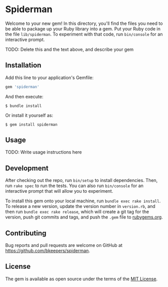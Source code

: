 # Spiderman

Welcome to your new gem! In this directory, you'll find the files you need to be able to package up your Ruby library into a gem. Put your Ruby code in the file `lib/spiderman`. To experiment with that code, run `bin/console` for an interactive prompt.

TODO: Delete this and the text above, and describe your gem

## Installation

Add this line to your application's Gemfile:

```ruby
gem 'spiderman'
```

And then execute:

    $ bundle install

Or install it yourself as:

    $ gem install spiderman

## Usage

TODO: Write usage instructions here

## Development

After checking out the repo, run `bin/setup` to install dependencies. Then, run `rake spec` to run the tests. You can also run `bin/console` for an interactive prompt that will allow you to experiment.

To install this gem onto your local machine, run `bundle exec rake install`. To release a new version, update the version number in `version.rb`, and then run `bundle exec rake release`, which will create a git tag for the version, push git commits and tags, and push the `.gem` file to [rubygems.org](https://rubygems.org).

## Contributing

Bug reports and pull requests are welcome on GitHub at https://github.com/bkeepers/spiderman.


## License

The gem is available as open source under the terms of the [MIT License](https://opensource.org/licenses/MIT).
